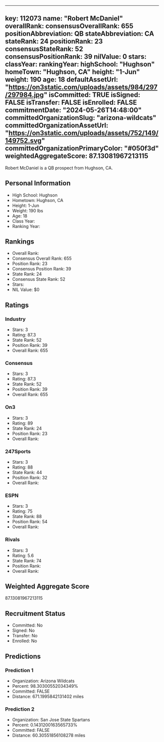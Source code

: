 ---
  key: 112073
  name: "Robert McDaniel"
  overallRank: 
  consensusOverallRank: 655
  positionAbbreviation: QB
  stateAbbreviation: CA
  stateRank: 24
  positionRank: 23
  consensusStateRank: 52
  consensusPositionRank: 39
  nilValue: 0
  stars: 
  classYear: 
  rankingYear: 
  highSchool: "Hughson"
  homeTown: "Hughson, CA"
  height: "1-Jun"
  weight: 190
  age: 18
  defaultAssetUrl: "https://on3static.com/uploads/assets/984/297/297984.jpg"
  isCommitted: TRUE
  isSigned: FALSE
  isTransfer: FALSE
  isEnrolled: FALSE
  commitmentDate: "2024-05-26T14:48:00"
  committedOrganizationSlug: "arizona-wildcats"
  committedOrganizationAssetUrl: "https://on3static.com/uploads/assets/752/149/149752.svg"
  committedOrganizationPrimaryColor: "#050f3d"
  weightedAggregateScore: 87.13081967213115
  ---
  
  Robert McDaniel is a QB prospect from Hughson, CA.
  
  ## Personal Information
  - High School: Hughson
  - Hometown: Hughson, CA
  - Height: 1-Jun
  - Weight: 190 lbs
  - Age: 18
  - Class Year: 
  - Ranking Year: 
  
  ## Rankings
  - Overall Rank: 
  - Consensus Overall Rank: 655
  - Position Rank: 23
  - Consensus Position Rank: 39
  - State Rank: 24
  - Consensus State Rank: 52
  - Stars: 
  - NIL Value: $0
  
  ## Ratings
  
  ### Industry
  - Stars: 3
  - Rating: 87.3
  - State Rank: 52
  - Position Rank: 39
  - Overall Rank: 655
  
  ### Consensus
  - Stars: 3
  - Rating: 87.3
  - State Rank: 52
  - Position Rank: 39
  - Overall Rank: 655
  
  ### On3
  - Stars: 3
  - Rating: 89
  - State Rank: 24
  - Position Rank: 23
  - Overall Rank: 
  
  ### 247Sports
  - Stars: 3
  - Rating: 88
  - State Rank: 44
  - Position Rank: 32
  - Overall Rank: 
  
  ### ESPN
  - Stars: 3
  - Rating: 75
  - State Rank: 88
  - Position Rank: 54
  - Overall Rank: 
  
  ### Rivals
  - Stars: 3
  - Rating: 5.6
  - State Rank: 74
  - Position Rank: 
  - Overall Rank: 
  
  ## Weighted Aggregate Score
  87.13081967213115
  
  ## Recruitment Status
  - Committed: No
  - Signed: No
  - Transfer: No
  - Enrolled: No
  
  
  
  ## Predictions
  
  ### Prediction 1
  - Organization: Arizona Wildcats
  - Percent: 98.30300552034349%
  - Committed: FALSE
  - Distance: 671.1995842131402 miles
  
  ### Prediction 2
  - Organization: San Jose State Spartans
  - Percent: 0.1431200163565733%
  - Committed: FALSE
  - Distance: 60.30551856108278 miles
  